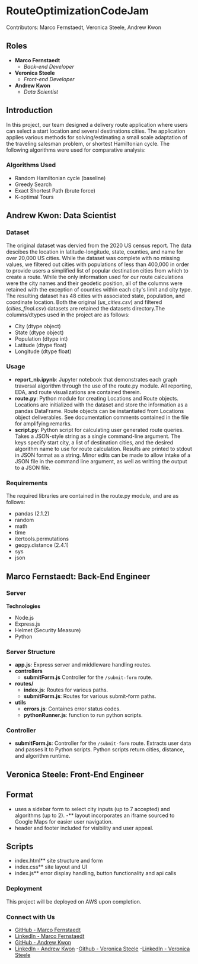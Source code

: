 # RouteOptimizationCodeJam

Contributors: Marco Fernstaedt, Veronica Steele, Andrew Kwon

## Roles

- **Marco Fernstaedt**
  - _Back-end Developer_
- **Veronica Steele**
  - _Front-end Developer_
- **Andrew Kwon**
  - _Data Scientist_

## Introduction

In this project, our team designed a delivery route application where users can select a start location and several destinations cities. The application applies various methods for solving/estimating a small scale adaptation of the traveling salesman problem, or shortest Hamiltonian cycle. The following algorithms were used for comparative analysis:

### Algorithms Used

- Random Hamiltonian cycle (baseline)
- Greedy Search
- Exact Shortest Path (brute force)
- K-optimal Tours

## Andrew Kwon: Data Scientist

### Dataset

The original dataset was dervied from the 2020 US census report. The data descibes the location in latitude-longitude, state, counties, and name for over 20,000 US cities. While the dataset was complete with no missing values, we filtered out cities with populations of less than 400,000 in order to provide users a simplified list of popular destination cities from which to create a route. While the only information used for our route calculations were the city names and their geodetic position, all of the columns were retained with the exception of counties within each city's limit and city type. The resulting dataset has 48 cities with associated state, population, and coordinate location. Both the original (_us_cities.csv_) and filtered (_cities_final.csv_) datasets are retained the datasets directory.The columns/dtypes used in the project are as follows:

- City (dtype object)
- State (dtype object)
- Population (dtype int)
- Latitude (dtype float)
- Longitude (dtype float)

### Usage

- **report_nb.ipynb**: Jupyter notebook that demonstrates each graph traversal algorithm through the use of the route.py module. All reporting, EDA, and route visualizations are contained therein.
- **route.py**: Python module for creating Locations and Route objects. Locations are initialized with the dataset and store the information as a pandas DataFrame. Route objects can be instantiated from Locations object deliverables. See documentation comments contained in the file for amplifying remarks.
- **script.py**: Python script for calculating user generated route queries. Takes a JSON-style string as a single command-line argument. The keys specify start city, a list of destination cities, and the desired algorithm name to use for route calculation. Results are printed to stdout in JSON format as a string. Minor edits can be made to allow intake of a JSON file in the command line argument, as well as writting the output to a JSON file.

### Requirements

The required libraries are contained in the route.py module, and are as follows:

- pandas (2.1.2)
- random
- math
- time
- itertools.permutations
- geopy.distance (2.4.1)
- sys
- json

## Marco Fernstaedt: Back-End Engineer

### Server

**Technologies**

- Node.js
- Express.js
- Helmet (Security Measure)
- Python

### Server Structure

- **app.js**: Express server and middleware handling routes.
- **controllers**
  - **submitForm.js** Controller for the `/submit-form` route.
- **routes/**
  - **index.js**: Routes for various paths.
  - **submitForm.js**: Routes for various submit-form paths.
- **utils**
  - **errors.js**: Containes error status codes.
  - **pythonRunner.js**: function to run python scripts.

### Controller

- **submitForm.js**: Controller for the `/submit-form` route. Extracts user data and passes it to Python scripts. Python scripts return cities, distance, and algorithm runtime.

## Veronica Steele: Front-End Engineer

## Format

- uses a sidebar form to select city inputs (up to 7 accepted) and algorithms (up to 2). -\*\* layout incorporates an iframe sourced to Google Maps for easier user navigation.
- header and footer included for visibility and user appeal.

## Scripts

- index.html\*\* site structure and form
- index.css\*\* site layout and UI
- index.js\*\* error display handling, button functionality and api calls

### Deployment

This project will be deployed on AWS upon completion.

### Connect with Us

- [GitHub - Marco Fernstaedt](https://github.com/MarcoFernstaedt)
- [LinkedIn - Marco Fernstaedt](https://www.linkedin.com/in/marco-f-19a372219?lipi=urn%3Ali%3Apage%3Ad_flagship3_profile_view_base_contact_details%3BtABxipo9S0iGUo9Hp968eA%3D%3D)
- [GitHub - Andrew Kwon](https://github.com/adkwn1)
- [LinkedIn - Andrew Kwon](https://www.linkedin.com/in/andrew-kwon-913849261/) -[Github - Veronica Steele](https://github.com/VeronicaSteele?tab=repositories) -[LinkedIn - Veronica Steele](https://www.linkedin.com/in/veronica-steele/)
